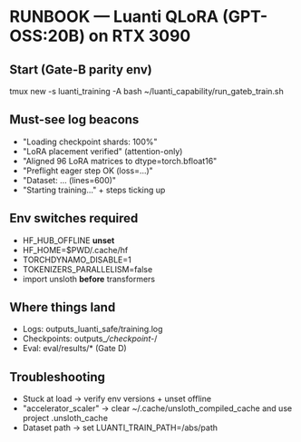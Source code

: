 # RUNBOOK — Luanti QLoRA (GPT-OSS:20B) on RTX 3090

## Start (Gate-B parity env)
tmux new -s luanti_training -A
bash ~/luanti_capability/run_gateb_train.sh

## Must-see log beacons
- "Loading checkpoint shards: 100%"
- "LoRA placement verified" (attention-only)
- "Aligned 96 LoRA matrices to dtype=torch.bfloat16"
- "Preflight eager step OK (loss=…)"
- "Dataset: … (lines=600)"
- "Starting training..." + steps ticking up

## Env switches required
- HF_HUB_OFFLINE **unset**
- HF_HOME=$PWD/.cache/hf
- TORCHDYNAMO_DISABLE=1
- TOKENIZERS_PARALLELISM=false
- import unsloth **before** transformers

## Where things land
- Logs: outputs_luanti_safe/training.log
- Checkpoints: outputs_*/checkpoint-*/
- Eval: eval/results/* (Gate D)

## Troubleshooting
- Stuck at load → verify env versions + unset offline
- "accelerator_scaler" → clear ~/.cache/unsloth_compiled_cache and use project .unsloth_cache
- Dataset path → set LUANTI_TRAIN_PATH=/abs/path
